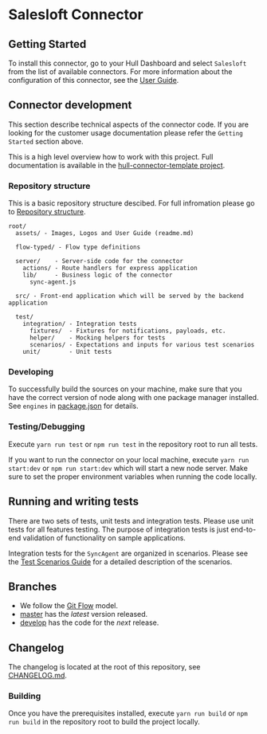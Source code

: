 # Salesloft Connector

## Getting Started

To install this connector, go to your Hull Dashboard and select `Salesloft` from the list of available connectors.
For more information about the configuration of this connector, see the [User Guide](./assets/readme.md).

## Connector development

This section describe technical aspects of the connector code. If you are looking for the customer usage documentation please refer the `Getting Started` section above.

This is a high level overview how to work with this project. Full documentation is available in the [hull-connector-template project](https://github.com/hull/hull-connector-template#connector-development).

### Repository structure

This is a basic repository structure descibed.
For full infromation please go to [Repository structure](https://github.com/hull/hull-connector-template#repository-structure).

```text
root/
  assets/ - Images, Logos and User Guide (readme.md)

  flow-typed/ - Flow type definitions

  server/    - Server-side code for the connector
    actions/ - Route handlers for express application
    lib/     - Business logic of the connector
      sync-agent.js

  src/ - Front-end application which will be served by the backend application

  test/
    integration/ - Integration tests
      fixtures/  - Fixtures for notifications, payloads, etc.
      helper/    - Mocking helpers for tests
      scenarios/ - Expectations and inputs for various test scenarios
    unit/        - Unit tests
```

### Developing

To successfully build the sources on your machine, make sure that you have the correct version of node along with one package manager installed. See `engines` in [package.json](/package.json) for details.

### Testing/Debugging

Execute `yarn run test` or `npm run test` in the repository root to run all tests.

If you want to run the connector on your local machine, execute `yarn run start:dev` or `npm run start:dev` which will start a new node server.
Make sure to set the proper environment variables when running the code locally.

## Running and writing tests

There are two sets of tests, unit tests and integration tests. Please use unit tests for all features testing. The purpose of integration tests is just end-to-end validation of functionality on sample applications.

Integration tests for the `SyncAgent` are organized in scenarios. Please see the [Test Scenarios Guide](/test/integration/scenarios/README.md) for a detailed description of the scenarios.

## Branches

- We follow the [Git Flow](http://nvie.com/posts/a-successful-git-branching-model/) model.
- [master](git://github.com/spendesk/hull-salesloft/tree/master) has the _latest_ version released.
- [develop](git://github.com/spendesk/hull-salesloft/tree/develop) has the code for the _next_ release.

## Changelog

The changelog is located at the root of this repository, see [CHANGELOG.md](/CHANGELOG.md).

### Building

Once you have the prerequisites installed, execute `yarn run build` or `npm run build` in the repository root to build the project locally.
